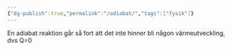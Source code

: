 ```yaml
---
{"dg-publish":true,"permalink":"/adiabat/","tags":["fysik"]}
---
```


En adiabat reaktion går så fort att det inte hinner bli någon värmeutveckling, dvs Q=0